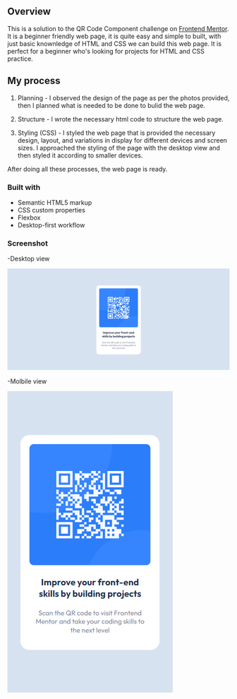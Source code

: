 ## Overview

This is a solution to the QR Code Component challenge on [Frontend Mentor](https://www.frontendmentor.io/challenges/qr-code-component-iux_sIO_H). It is a beginner friendly web page, it is quite easy and simple to built, with just basic knownledge of HTML and CSS we can build this web page. It is perfect for a beginner who's looking for projects for HTML and CSS practice.  

## My process

1. Planning -
I observed the design of the page as per the photos provided, then I planned what is needed to be done to bulid the web page.

2. Structure -
I wrote the necessary html code to structure the web page.

3. Styling (CSS) - 
I styled the web page that is provided the necessary design, layout, and variations in display for different devices and screen sizes. I approached the styling of the page with the desktop view and then styled it according to smaller devices. 

After doing all these processes, the web page is ready.

### Built with

- Semantic HTML5 markup
- CSS custom properties
- Flexbox
- Desktop-first workflow

### Screenshot

-Desktop view

![](Screenshot/Desktop%20view.png)

-Molbile view

![](Screenshot/Mobile%20view.png)
